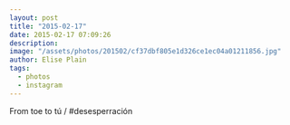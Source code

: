 ```yaml
---
layout: post
title: "2015-02-17"
date: 2015-02-17 07:09:26
description: 
image: "/assets/photos/201502/cf37dbf805e1d326ce1ec04a01211856.jpg"
author: Elise Plain
tags: 
  - photos
  - instagram
---
```


From toe to tú / #desesperración
<p></p>
